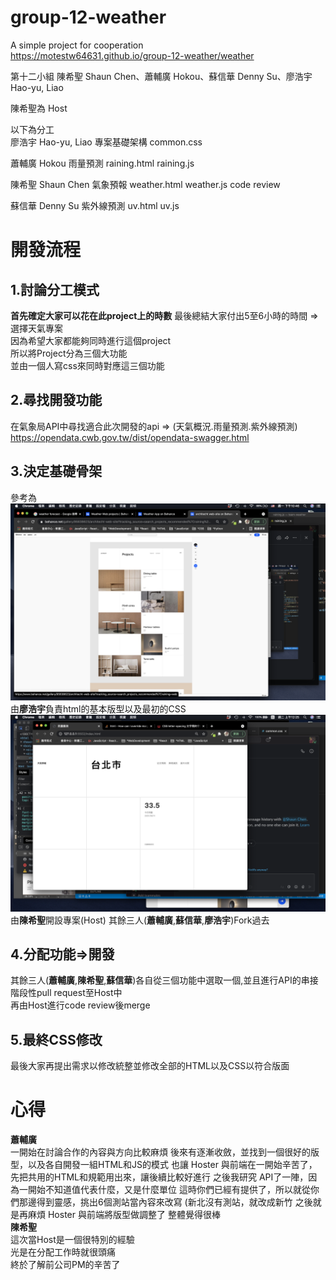 # group-12-weather
A simple  project for cooperation  
https://motestw64631.github.io/group-12-weather/weather

第十二小組
陳希聖 Shaun Chen、蕭輔廣 Hokou、蘇信華 Denny Su、廖浩宇 Hao-yu, Liao  

陳希聖為 Host

以下為分工  
廖浩宇 Hao-yu, Liao
專案基礎架構
common.css

蕭輔廣 Hokou
雨量預測
raining.html
raining.js

陳希聖 Shaun Chen
氣象預報
weather.html
weather.js
code review

蘇信華 Denny Su
紫外線預測
uv.html
uv.js  

# 開發流程

## 1.討論分工模式  
**首先確定大家可以花在此project上的時數**  最後總結大家付出5至6小時的時間 =>  選擇天氣專案  
因為希望大家都能夠同時進行這個project  
所以將Project分為三個大功能  
並由一個人寫css來同時對應這三個功能
  
## 2.尋找開發功能
在氣象局API中尋找適合此次開發的api => (天氣概況.雨量預測.紫外線預測)  
https://opendata.cwb.gov.tw/dist/opendata-swagger.html

## 3.決定基礎骨架  
參考為  
![參考](images/螢幕快照%202021-06-07%20下午10.46.23.png)  
由**廖浩宇**負責html的基本版型以及最初的CSS   
![基礎](/images/螢幕快照%202021-06-08%20上午12.25.44.png)
由**陳希聖**開設專案(Host) 其餘三人(**蕭輔廣**,**蘇信華**,**廖浩宇**)Fork過去

## 4.分配功能=>開發  
其餘三人(**蕭輔廣**,**陳希聖**,**蘇信華**)各自從三個功能中選取一個,並且進行API的串接  
階段性pull request至Host中  
再由Host進行code review後merge

## 5.最終CSS修改
最後大家再提出需求以修改統整並修改全部的HTML以及CSS以符合版面  

# 心得
**蕭輔廣**  
一開始在討論合作的內容與方向比較麻煩
後來有逐漸收斂，並找到一個很好的版型，以及各自開發一組HTML和JS的模式
也讓 Hoster 與前端在一開始辛苦了，先把共用的HTML和規範用出來，讓後續比較好進行
之後我研究 API了一陣，因為一開始不知道值代表什麼，又是什麼單位
這時你們已經有提供了，所以就從你們那邊得到靈感，挑出6個測站當內容來改寫
(新北沒有測站，就改成新竹
之後就是再麻煩 Hoster 與前端將版型做調整了
整體覺得很棒  
**陳希聖**  
這次當Host是一個很特別的經驗  
光是在分配工作時就很頭痛  
終於了解前公司PM的辛苦了


